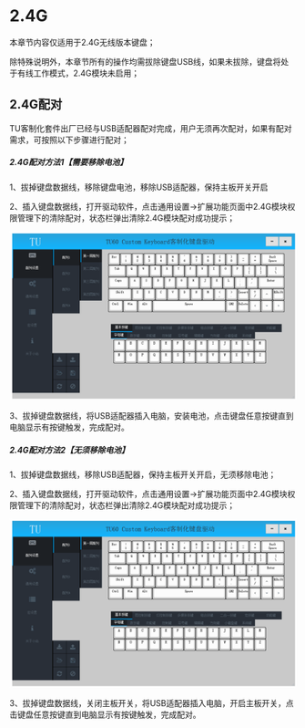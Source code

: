 # 2.4G

本章节内容仅适用于2.4G无线版本键盘；

除特殊说明外，本章节所有的操作均需拔除键盘USB线，如果未拔除，键盘将处于有线工作模式，2.4G模块未启用；

## 2.4G配对

TU客制化套件出厂已经与USB适配器配对完成，用户无须再次配对，如果有配对需求，可按照以下步骤进行配对；


##### 2.4G配对方法1【需要移除电池】

1、拔掉键盘数据线，移除键盘电池，移除USB适配器，保持主板开关开启

2、插入键盘数据线，打开驱动软件，点击通用设置->扩展功能页面中2.4G模块权限管理下的清除配对，状态栏弹出清除2.4G模块配对成功提示；

![清除配对](img/24GPair.gif)

3、拔掉键盘数据线，将USB适配器插入电脑，安装电池，点击键盘任意按键直到电脑显示有按键触发，完成配对。

##### 2.4G配对方法2【无须移除电池】

1、拔掉键盘数据线，移除USB适配器，保持主板开关开启，无须移除电池；

2、插入键盘数据线，打开驱动软件，点击通用设置->扩展功能页面中2.4G模块权限管理下的清除配对，状态栏弹出清除2.4G模块配对成功提示；

![清除配对](img/24GPair.gif)

3、拔掉键盘数据线，关闭主板开关，将USB适配器插入电脑，开启主板开关，点击键盘任意按键直到电脑显示有按键触发，完成配对。


